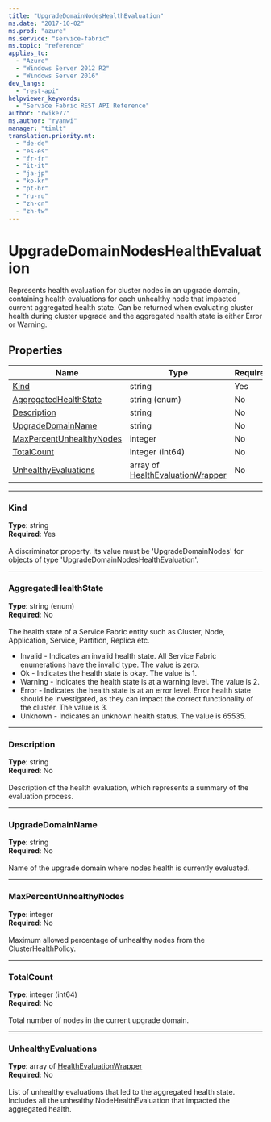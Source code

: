 ```yaml
---
title: "UpgradeDomainNodesHealthEvaluation"
ms.date: "2017-10-02"
ms.prod: "azure"
ms.service: "service-fabric"
ms.topic: "reference"
applies_to: 
  - "Azure"
  - "Windows Server 2012 R2"
  - "Windows Server 2016"
dev_langs: 
  - "rest-api"
helpviewer_keywords: 
  - "Service Fabric REST API Reference"
author: "rwike77"
ms.author: "ryanwi"
manager: "timlt"
translation.priority.mt: 
  - "de-de"
  - "es-es"
  - "fr-fr"
  - "it-it"
  - "ja-jp"
  - "ko-kr"
  - "pt-br"
  - "ru-ru"
  - "zh-cn"
  - "zh-tw"
---
```

# UpgradeDomainNodesHealthEvaluation

Represents health evaluation for cluster nodes in an upgrade domain, containing health evaluations for each unhealthy node that impacted current aggregated health state. Can be returned when evaluating cluster health during cluster upgrade and the aggregated health state is either Error or Warning.

## Properties
| Name | Type | Required |
| --- | --- | --- |
| [Kind](#kind) | string | Yes |
| [AggregatedHealthState](#aggregatedhealthstate) | string (enum) | No |
| [Description](#description) | string | No |
| [UpgradeDomainName](#upgradedomainname) | string | No |
| [MaxPercentUnhealthyNodes](#maxpercentunhealthynodes) | integer | No |
| [TotalCount](#totalcount) | integer (int64) | No |
| [UnhealthyEvaluations](#unhealthyevaluations) | array of [HealthEvaluationWrapper](sfclient-v60-model-healthevaluationwrapper.md) | No |

____
### Kind
__Type__: string <br/>
__Required__: Yes <br/>
<br/>
A discriminator property. Its value must be 'UpgradeDomainNodes' for objects of type 'UpgradeDomainNodesHealthEvaluation'.

____
### AggregatedHealthState
__Type__: string (enum) <br/>
__Required__: No<br/>
<br/>
The health state of a Service Fabric entity such as Cluster, Node, Application, Service, Partition, Replica etc.

  - Invalid - Indicates an invalid health state. All Service Fabric enumerations have the invalid type. The value is zero.
  - Ok - Indicates the health state is okay. The value is 1.
  - Warning - Indicates the health state is at a warning level. The value is 2.
  - Error - Indicates the health state is at an error level. Error health state should be investigated, as they can impact the correct functionality of the cluster. The value is 3.
  - Unknown - Indicates an unknown health status. The value is 65535.


____
### Description
__Type__: string <br/>
__Required__: No<br/>
<br/>
Description of the health evaluation, which represents a summary of the evaluation process.

____
### UpgradeDomainName
__Type__: string <br/>
__Required__: No<br/>
<br/>
Name of the upgrade domain where nodes health is currently evaluated.

____
### MaxPercentUnhealthyNodes
__Type__: integer <br/>
__Required__: No<br/>
<br/>
Maximum allowed percentage of unhealthy nodes from the ClusterHealthPolicy.

____
### TotalCount
__Type__: integer (int64) <br/>
__Required__: No<br/>
<br/>
Total number of nodes in the current upgrade domain.

____
### UnhealthyEvaluations
__Type__: array of [HealthEvaluationWrapper](sfclient-v60-model-healthevaluationwrapper.md) <br/>
__Required__: No<br/>
<br/>
List of unhealthy evaluations that led to the aggregated health state. Includes all the unhealthy NodeHealthEvaluation that impacted the aggregated health.
